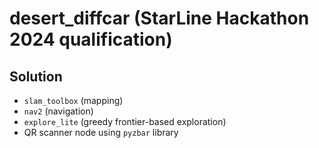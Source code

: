 # desert_diffcar (StarLine Hackathon 2024 qualification)
## Solution
- `slam_toolbox` (mapping)
- `nav2` (navigation)
- `explore_lite` (greedy frontier-based exploration)
- QR scanner node using `pyzbar` library
